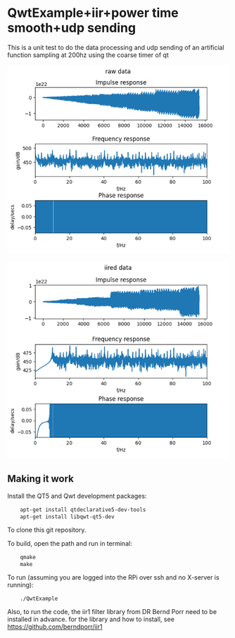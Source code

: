 # QwtExample+iir+power time smooth+udp sending

This is a unit test to do the data processing and udp sending of an artificial function sampling at 200hz using the coarse timer of qt






![origin](origin.png)











![hp fc=10hz](flhp1ed.png)
## Making it work

Install the QT5 and Qwt development packages:

```
    apt-get install qtdeclarative5-dev-tools
    apt-get install libqwt-qt5-dev
```

To clone this git repository.

To build, open the path and run in terminal:

```
    qmake
    make
```

To run (assuming you are logged into the RPi over ssh and no X-server is running):

```
    ./QwtExample
```

Also, to run the code, the iir1 filter library from DR Bernd Porr need to be installed in advance. for the library and how to install, see
https://github.com/berndporr/iir1

